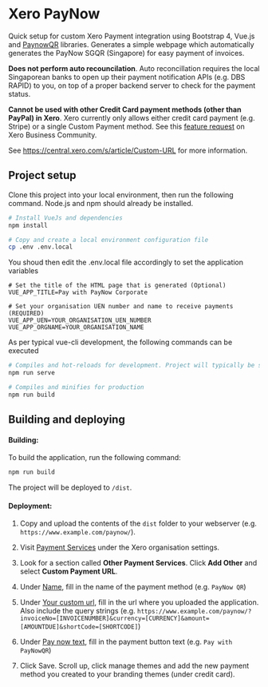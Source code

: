 # Xero PayNow
Quick setup for custom Xero Payment integration using Bootstrap 4, Vue.js and [PaynowQR](https://github.com/ThunderQuoteTeam/PaynowQR) libraries. Generates a simple webpage which automatically generates the PayNow SGQR (Singapore) for easy payment of invoices.

**Does not perform auto recouncilation**. Auto reconcillation requires the local Singaporean banks to open up their payment notification APIs (e.g. DBS RAPID) to you, on top of a proper backend server to check for the payment status.

**Cannot be used with other Credit Card payment methods (other than PayPal) in Xero**. Xero currently only allows either credit card payment (e.g. Stripe) or a single Custom Payment method. See this [feature request](https://community.xero.com/business/discussion/3145941) on Xero Business Community.


See https://central.xero.com/s/article/Custom-URL for more information.

## Project setup
Clone this project into your local environment, then run the following command. Node.js and npm should already be installed.
```bash
# Install VueJs and dependencies
npm install

# Copy and create a local environment configuration file
cp .env .env.local
```

You shoud then edit the .env.local file accordingly to set the application variables
```shell
# Set the title of the HTML page that is generated (Optional)
VUE_APP_TITLE=Pay with PayNow Corporate

# Set your organisation UEN number and name to receive payments (REQUIRED)
VUE_APP_UEN=YOUR_ORGANISATION_UEN_NUMBER
VUE_APP_ORGNAME=YOUR_ORGANISATION_NAME
```

As per typical vue-cli development, the following commands can be executed
```bash
# Compiles and hot-reloads for development. Project will typically be served on localhost:8080
npm run serve

# Compiles and minifies for production
npm run build
```

## Building and deploying

#### Building:

To build the application, run the following command:
```bash
npm run build
```
The project will be deployed to `/dist`. 

#### Deployment:
1. Copy and upload the contents of the `dist` folder to your webserver (e.g. `https://www.example.com/paynow/`).

2. Visit [Payment Services](https://go.xero.com/Settings/PaymentGateways/) under the Xero organisation settings.

3. Look for a section called **Other Payment Services**. Click **Add Other** and select **Custom Payment URL**.

4. Under <u>Name</u>, fill in the name of the payment method (e.g. `PayNow QR`)

5. Under <u>Your custom url</u>, fill in the url where you uploaded the application. Also include the query strings
(e.g. `https://www.example.com/paynow/?invoiceNo=[INVOICENUMBER]&currency=[CURRENCY]&amount=[AMOUNTDUE]&shortCode=[SHORTCODE]`)

6. Under <u>Pay now text</u>, fill in the payment button text (e.g. `Pay with PayNowQR`)

7. Click Save. Scroll up, click manage themes and add the new payment method you created to your branding themes (under credit card).